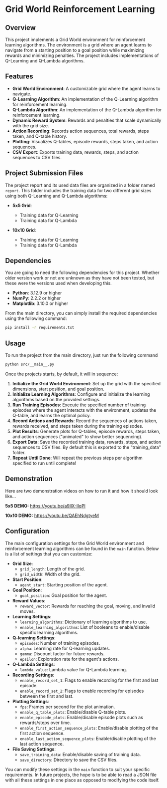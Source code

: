 # Grid World Reinforcement Learning

## Overview
This project implements a Grid World environment for reinforcement learning algorithms. The environment is a grid where an agent learns to navigate from a starting position to a goal position while maximizing rewards and minimizing penalties. The project includes implementations of Q-Learning and Q-Lambda algorithms.

## Features
- **Grid World Environment**: A customizable grid where the agent learns to navigate.
- **Q-Learning Algorithm**: An implementation of the Q-Learning algorithm for reinforcement learning.
- **Q-Lambda Algorithm**: An implementation of the Q-Lambda algorithm for reinforcement learning.
- **Dynamic Reward System**: Rewards and penalties that scale dynamically with the grid size.
- **Action Recording**: Records action sequences, total rewards, steps taken, and Q-table history.
- **Plotting**: Visualizes Q-tables, episode rewards, steps taken, and action sequences.
- **CSV Export**: Exports training data, rewards, steps, and action sequences to CSV files.

## Project Submission Files
The project report and its used data files are organized in a folder named `report`. This folder includes the training data for two different grid sizes using both Q-Learning and Q-Lambda algorithms:

- **5x5 Grid**:
    - Training data for Q-Learning
    - Training data for Q-Lambda

- **10x10 Grid**:
    - Training data for Q-Learning
    - Training data for Q-Lambda

## Dependencies
You are going to need the following dependencies for this project. Whether older version work or not are unknown as they have not been tested, but these were the versions used when developing this.
- **Python**: 3.12.9 or higher
- **NumPy**: 2.2.2 or higher
- **Matplotlib**: 3.10.0 or higher

From the main directory, you can simply install the required dependencies using the following command:
```bash
pip install -r requirements.txt
```

## Usage
To run the project from the main directory, just run the following command
```bash
python src/__main__.py
```
Once the projects starts, by default, it will in sequence:
1. **Initialize the Grid World Environment**: Set up the grid with the specified dimensions, start position, and goal position.
2. **Initialize Learning Algorithms**: Configure and initialize the learning algorithms based on the provided settings.
3. **Run Training Episodes**: Execute the specified number of training episodes where the agent interacts with the environment, updates the Q-table, and learns the optimal policy.
4. **Record Actions and Rewards**: Record the sequences of actions taken, rewards received, and steps taken during the training episodes.
5. **Plot Results**: Generate plots for Q-tables, episode rewards, steps taken, and action sequences ("animated" to show better sequencing).
6. **Export Data**: Save the recorded training data, rewards, steps, and action sequences to CSV files. By default this is exported to the "training_data" folder.
7. **Repeat Until Done**: Will repeat the previous steps per algorithm specified to run until complete! 

## Demonstration
Here are two demonstration videos on how to run it and how it should look like...

**5x5 DEMO:** https://youtu.be/a9IlX-IIqPI

**10x10 DEMO:** https://youtu.be/QAEhNdgtyeM

## Configuration
The main configuration settings for the Grid World environment and reinforcement learning algorithms can be found in the `main` function. Below is a list of settings that you can customize:

- **Grid Size**:
  - `grid_length`: Length of the grid.
  - `grid_width`: Width of the grid.
- **Start Position**:
  - `agent_start`: Starting position of the agent.
- **Goal Position**:
  - `goal_position`: Goal position for the agent.
- **Reward Values**:
  - `reward_vector`: Rewards for reaching the goal, moving, and invalid moves.
- **Learning Settings**:
  - `learning_algorithms`: Dictionary of learning algorithms to use.
  - `enable_learning_algorithms`: List of booleans to enable/disable specific learning algorithms.
- **Q-learning Settings**:
  - `episodes`: Number of training episodes.
  - `alpha`: Learning rate for Q-learning updates.
  - `gamma`: Discount factor for future rewards.
  - `epsilon`: Exploration rate for the agent's actions.
- **Q-Lambda Settings**:
  - `lambda_value`: Lambda value for Q-Lambda learning.
- **Recording Settings**:
  - `enable_record_set_1`: Flags to enable recording for the first and last episode.
  - `enable_record_set_2`: Flags to enable recording for episodes between the first and last.
- **Plotting Settings**:
  - `fps`: Frames per second for the plot animation.
  - `enable_q_table_plots`: Enable/disable Q-table plots.
  - `enable_episode_plots`: Enable/disable episode plots such as rewards/steps over time.
  - `enable_first_action_sequence_plots`: Enable/disable plotting of the first action sequence.
  - `enable_last_action_sequence_plots`: Enable/disable plotting of the last action sequence.
- **File Saving Settings**:
  - `save_training_data`: Enable/disable saving of training data.
  - `save_directory`: Directory to save the CSV files.

You can modify these settings in the `main` function to suit your specific requirements. In future projects, the hope is to be able to read a JSON file with all these settings in one place as opposed to modifying the code itself.